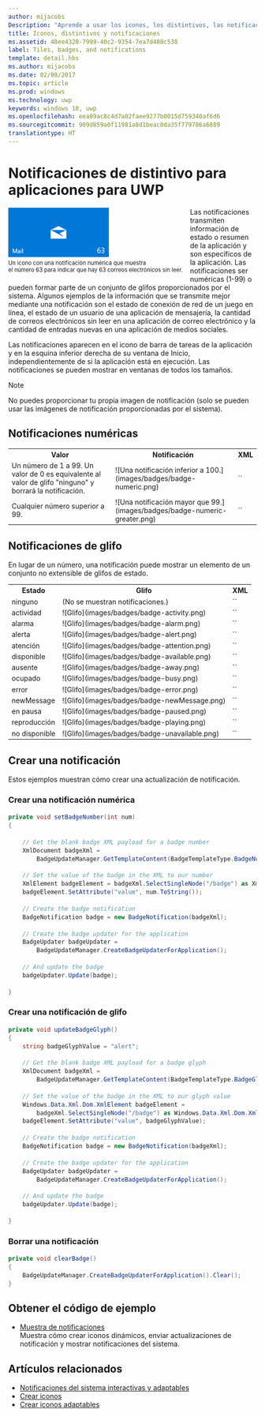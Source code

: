 ```yaml
---
author: mijacobs
Description: "Aprende a usar los iconos, los distintivos, las notificaciones del sistema y las notificaciones para proporcionar puntos de entrada en la aplicación y mantener actualizados a los usuarios."
title: Iconos, distintivos y notificaciones
ms.assetid: 48ee4328-7999-40c2-9354-7ea7d488c538
label: Tiles, badges, and notifications
template: detail.hbs
ms.author: mijacobs
ms.date: 02/08/2017
ms.topic: article
ms.prod: windows
ms.technology: uwp
keywords: windows 10, uwp
ms.openlocfilehash: eea89ac8c4d7a02faee9277b0015d759340af6d6
ms.sourcegitcommit: 909d859a0f11981a8d1beac0da35f779786a6889
translationtype: HT
---
```

# <a name="badge-notifications-for-uwp-apps"></a>Notificaciones de distintivo para aplicaciones para UWP

<link rel="stylesheet" href="https://az835927.vo.msecnd.net/sites/uwp/Resources/css/custom.css"> 

<div style="float:left; font-size:80%; text-align:left; margin: 0px 15px 15px 0px;">
<img src="images/badge-example.png" alt="A tile with a numeric badge displaying the number 63 to indicate 63 unread mails." style="padding-bottom:0.0em; margin-bottom: 2px" /><br/>Un icono con una notificación numérica que muestra<br/> el número 63 para indicar que hay 63 correos electrónicos sin leer.</div>

Las notificaciones transmiten información de estado o resumen de la aplicación y son específicos de la aplicación. Las notificaciones ser numéricas (1-99) o pueden formar parte de un conjunto de glifos proporcionados por el sistema. Algunos ejemplos de la información que se transmite mejor mediante una notificación son el estado de conexión de red de un juego en línea, el estado de un usuario de una aplicación de mensajería, la cantidad de correos electrónicos sin leer en una aplicación de correo electrónico y la cantidad de entradas nuevas en una aplicación de medios sociales. 

Las notificaciones aparecen en el icono de barra de tareas de la aplicación y en la esquina inferior derecha de su ventana de Inicio, independientemente de si la aplicación está en ejecución. Las notificaciones se pueden mostrar en ventanas de todos los tamaños.  

> [!NOTE]
> No puedes proporcionar tu propia imagen de notificación (solo se pueden usar las imágenes de notificación proporcionadas por el sistema).


## <a name="numeric-badges"></a>Notificaciones numéricas

<table>
    <tr>
        <th>Valor</th>
        <th>Notificación</th>
        <th>XML</th>
    </tr>
    <tr>
        <td>Un número de 1 a 99. Un valor de 0 es equivalente al valor de glifo "ninguno" y borrará la notificación.</td>
        <td>![Una notificación inferior a 100.](images/badges/badge-numeric.png)</td>
        <td>`<badge value="1"/>`</td>
    </tr>
    <tr>
        <td>Cualquier número superior a 99.</td>
        <td>![Una notificación mayor que 99.](images/badges/badge-numeric-greater.png)</td></td>
        <td>`<badge value="100"/>`</td>
    </tr>    
</table>

## <a name="glyph-badges"></a>Notificaciones de glifo
En lugar de un número, una notificación puede mostrar un elemento de un conjunto no extensible de glifos de estado. 

<table>
<tr>
    <th>Estado</th>
    <th>Glifo</th>
    <th>XML</th>
</tr>
<tr>
    <td>ninguno</td>
    <td>(No se muestran notificaciones.)</td>
    <td>`<badge value="none"/>`</td>
</tr>
<tr>
    <td>actividad</td>
    <td>![Glifo](images/badges/badge-activity.png)</td>
    <td>`<badge value="activity"/>`</td>
</tr>
<tr>
    <td>alarma</td>
    <td>![Glifo](images/badges/badge-alarm.png)</td>
    <td>`<badge value="alarm"/>`</td>
</tr>
<tr>
    <td>alerta</td>
    <td>![Glifo](images/badges/badge-alert.png)</td>
    <td>`<badge value="alert"/>`</td>
</tr>
<tr>
    <td>atención</td>
    <td>![Glifo](images/badges/badge-attention.png)</td>
    <td>`<badge value="attention"/>`</td>
</tr>
<tr>
    <td>disponible</td>
    <td>![Glifo](images/badges/badge-available.png)</td>
    <td>`<badge value="available"/>`</td>
</tr>
<tr>
    <td>ausente</td>
    <td>![Glifo](images/badges/badge-away.png)</td>
    <td>`<badge value="away"/>`</td>
</tr>
<tr>
    <td>ocupado</td>
    <td>![Glifo](images/badges/badge-busy.png)</td>
    <td>`<badge value="busy"/>`</td>
</tr>
<tr>
    <td>error</td>
    <td>![Glifo](images/badges/badge-error.png)</td>
    <td>`<badge value="error"/>`</td>
</tr>
<tr>
    <td>newMessage</td>
    <td>![Glifo](images/badges/badge-newMessage.png)</td>
    <td>`<badge value="newMessage"/>`</td>
</tr>
<tr>
    <td>en pausa</td>
    <td>![Glifo](images/badges/badge-paused.png)</td>
    <td>`<badge value="paused"/>`</td>
</tr>
<tr>
    <td>reproducción</td>
    <td>![Glifo](images/badges/badge-playing.png)</td>
    <td>`<badge value="playing"/>`</td>
</tr>
<tr>
    <td>no disponible</td>
    <td>![Glifo](images/badges/badge-unavailable.png)</td>
    <td>`<badge value="unavailable"/>`</td>
</tr>
</table>

## <a name="create-a-badge"></a>Crear una notificación

Estos ejemplos muestran cómo crear una actualización de notificación.

### <a name="create-a-numeric-badge"></a>Crear una notificación numérica

````csharp
private void setBadgeNumber(int num)
{

    // Get the blank badge XML payload for a badge number
    XmlDocument badgeXml = 
        BadgeUpdateManager.GetTemplateContent(BadgeTemplateType.BadgeNumber);

    // Set the value of the badge in the XML to our number
    XmlElement badgeElement = badgeXml.SelectSingleNode("/badge") as XmlElement;
    badgeElement.SetAttribute("value", num.ToString());

    // Create the badge notification
    BadgeNotification badge = new BadgeNotification(badgeXml);

    // Create the badge updater for the application
    BadgeUpdater badgeUpdater = 
        BadgeUpdateManager.CreateBadgeUpdaterForApplication();

    // And update the badge
    badgeUpdater.Update(badge);

}
````

### <a name="create-a-glyph-badge"></a>Crear una notificación de glifo
````csharp
private void updateBadgeGlyph()
{
    string badgeGlyphValue = "alert";

    // Get the blank badge XML payload for a badge glyph
    XmlDocument badgeXml = 
        BadgeUpdateManager.GetTemplateContent(BadgeTemplateType.BadgeGlyph);

    // Set the value of the badge in the XML to our glyph value
    Windows.Data.Xml.Dom.XmlElement badgeElement = 
        badgeXml.SelectSingleNode("/badge") as Windows.Data.Xml.Dom.XmlElement;
    badgeElement.SetAttribute("value", badgeGlyphValue);

    // Create the badge notification
    BadgeNotification badge = new BadgeNotification(badgeXml);

    // Create the badge updater for the application
    BadgeUpdater badgeUpdater = 
        BadgeUpdateManager.CreateBadgeUpdaterForApplication();

    // And update the badge
    badgeUpdater.Update(badge);

}
````

### <a name="clear-a-badge"></a>Borrar una notificación

````csharp
private void clearBadge()
{
    BadgeUpdateManager.CreateBadgeUpdaterForApplication().Clear();
}
````

## <a name="get-the-sample-code"></a>Obtener el código de ejemplo

* [Muestra de notificaciones](https://github.com/Microsoft/Windows-universal-samples/blob/master/Samples/Notifications)<br/> Muestra cómo crear iconos dinámicos, enviar actualizaciones de notificación y mostrar notificaciones del sistema. 

## <a name="related-articles"></a>Artículos relacionados

* [Notificaciones del sistema interactivas y adaptables](tiles-and-notifications-adaptive-interactive-toasts.md)
* [Crear iconos](tiles-and-notifications-creating-tiles.md)
* [Crear iconos adaptables](tiles-and-notifications-create-adaptive-tiles.md)